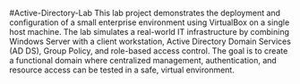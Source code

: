 #Active-Directory-Lab
This lab project demonstrates the deployment and configuration of a small enterprise environment using VirtualBox on a single host machine. The lab simulates a real-world IT infrastructure by combining Windows Server with a client workstation, Active Directory Domain Services (AD DS), Group Policy, and role-based access control. The goal is to create a functional domain where centralized management, authentication, and resource access can be tested in a safe, virtual environment.
